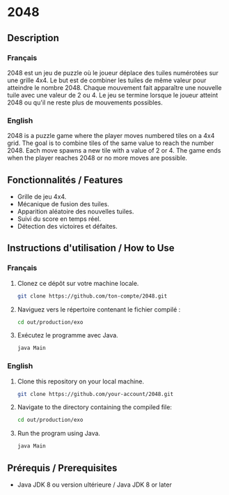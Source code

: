 # 2048

## Description
### Français
2048 est un jeu de puzzle où le joueur déplace des tuiles numérotées sur une grille 4x4. Le but est de combiner les tuiles de même valeur pour atteindre le nombre 2048. Chaque mouvement fait apparaître une nouvelle tuile avec une valeur de 2 ou 4. Le jeu se termine lorsque le joueur atteint 2048 ou qu'il ne reste plus de mouvements possibles.

### English
2048 is a puzzle game where the player moves numbered tiles on a 4x4 grid. The goal is to combine tiles of the same value to reach the number 2048. Each move spawns a new tile with a value of 2 or 4. The game ends when the player reaches 2048 or no more moves are possible.

## Fonctionnalités / Features
- Grille de jeu 4x4.
- Mécanique de fusion des tuiles.
- Apparition aléatoire des nouvelles tuiles.
- Suivi du score en temps réel.
- Détection des victoires et défaites.

## Instructions d'utilisation / How to Use
### Français
1. Clonez ce dépôt sur votre machine locale.
    ```bash
    git clone https://github.com/ton-compte/2048.git
    ```
2. Naviguez vers le répertoire contenant le fichier compilé :
    ```bash
    cd out/production/exo
    ```
3. Exécutez le programme avec Java.
    ```bash
    java Main
    ```

### English
1. Clone this repository on your local machine.
    ```bash
    git clone https://github.com/your-account/2048.git
    ```
2. Navigate to the directory containing the compiled file:
    ```bash
    cd out/production/exo
    ```
3. Run the program using Java.
    ```bash
    java Main
    ```

## Prérequis / Prerequisites
- Java JDK 8 ou version ultérieure / Java JDK 8 or later
